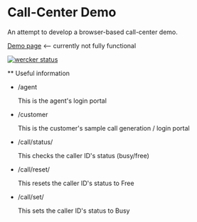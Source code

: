 Call-Center Demo
================

An attempt to develop a browser-based call-center demo.

[Demo page](http://callcenter1.herokuapp.com/) <-- currently not fully functional

[![wercker status](https://app.wercker.com/status/87d785e8ae74f2f010b036369a4ae76c/m "wercker status")](https://app.wercker.com/project/bykey/87d785e8ae74f2f010b036369a4ae76c)

** Useful information

- /agent
  
  This is the agent's login portal

- /customer

  This is the customer's sample call generation / login portal

- /call/status/<CLID>
  
  This checks the caller ID's status (busy/free)

- /call/reset/<CLID>

  This resets the caller ID's status to Free

- /call/set/<CLID>

  This sets the caller ID's status to Busy